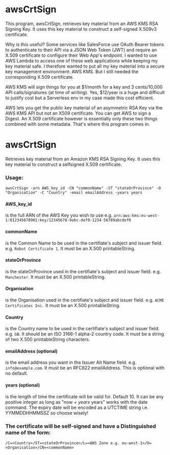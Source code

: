 # awsCrtSign

This program, awsCrtSign, retrieves key material from an AWS KMS RSA Signing Key.
It uses this key material to construct a self-signed X.509v3 certificate.

Why is this useful? Some services like SalesForce use OAuth Bearer tokens to
authenticate to their API via a JSON Web Token (JWT) and require an X.509
certificate to configure their Web App's endpoint. I wanted to use AWS
Lambda to access one of these web applications while keeping my key material
safe. I therefore wanted to put all my key material into a secure key management
environment: AWS KMS. But I still needed the corresponding X.509 certificate.

AWS KMS will sign things for you at $1/month for a key and 3 cents/10,000 API
calls/signatures (at time of writing). Yes, $12/year is a huge and difficult
to justify cost but a Serverless env in my case made this cost efficient.

AWS lets you get the public key material of an asymmetric RSA Key via the AWS
KMS API but not an X509 certificate. You can get AWS to sign a Digest. An X.509
certificate however is essentially only these two things combined with some
metadata. That's where this program comes in.

# awsCrtSign
Retrieves key material from an Amazon KMS RSA Signing Key. It uses this key material to construct a selfsigned X.509 certificate.

### Usage:
```awsCrtSign -arn AWS_key_id -CN "commonName" -ST "stateOrProvince" -O "Organisation" -C "Country" -email emailAddress -years years```


#### AWS_key_id
is the full ARN of the AWS Key you wish to use e.g. `arn:aws:kms:eu-west-1:012345678901:key/12345678-9abc-def0-1234-56789abcdef0`


#### commonName
is the Common Name to be used in the certifiate's subject and issuer field. e.g. `Robot Certificate 1`. It must be an X.500 printableString.


#### stateOrProvince
is the stateOrProvince used in the certifiate's subject and issuer field. e.g. `Manchester`. It must be an X.500 printableString.


#### Organisation
is the Organisation used in the certifiate's subject and issuer field. e.g. `ACME Certificates Inc.` It must be an X.500 printableString.


#### Country
is the Country name to be used in the certifiate's subject and issuer field. e.g. `GB`. It should be an ISO 3166-1 alpha-2 country code. It must be a string of two X.500 printableString characters.


#### emailAddress (optional)
is the email address you want in the Issuer Alt Name field. e.g. `info@example.com`. It must be an RFC822 emailAddress. This is optional with no default.


#### years (optional)
is the length of time the certificate will be valid for. Default 10. It can be any positive integer as long as "now + *years* years" works with the date command. The expiry date will be encoded as a UTCTIME string i.e. YYMMDDHHMMSSZ so choose wisely!


### The certificate will be self-signed and have a Distinguished name of the form:
`/C=<Country>/ST=<stateOrProvince>/L=<AWS Zone e.g. eu-west-1>/O=<Organisation>/CN=<commonName>`